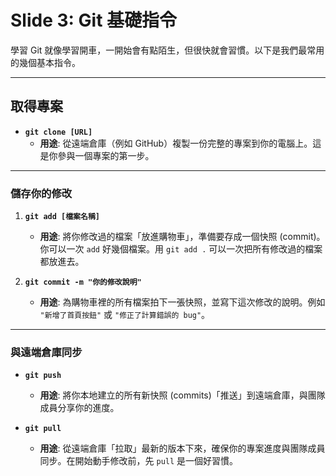 # Slide 3: Git 基礎指令

學習 Git 就像學習開車，一開始會有點陌生，但很快就會習慣。以下是我們最常用的幾個基本指令。

---

## 取得專案

- **`git clone [URL]`**
  - **用途**: 從遠端倉庫（例如 GitHub）複製一份完整的專案到你的電腦上。這是你參與一個專案的第一步。

---

### 儲存你的修改

1. **`git add [檔案名稱]`**
    - **用途**: 將你修改過的檔案「放進購物車」，準備要存成一個快照 (commit)。你可以一次 `add` 好幾個檔案。用 `git add .` 可以一次把所有修改過的檔案都放進去。

2. **`git commit -m "你的修改說明"`**
    - **用途**: 為購物車裡的所有檔案拍下一張快照，並寫下這次修改的說明。例如 `"新增了首頁按鈕"` 或 `"修正了計算錯誤的 bug"`。

---

### 與遠端倉庫同步

- **`git push`**
  - **用途**: 將你本地建立的所有新快照 (commits)「推送」到遠端倉庫，與團隊成員分享你的進度。

- **`git pull`**
  - **用途**: 從遠端倉庫「拉取」最新的版本下來，確保你的專案進度與團隊成員同步。在開始動手修改前，先 `pull` 是一個好習慣。
